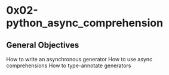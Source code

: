 # 0x02-python_async_comprehension

## General Objectives

How to write an asynchronous generator
How to use async comprehensions
How to type-annotate generators